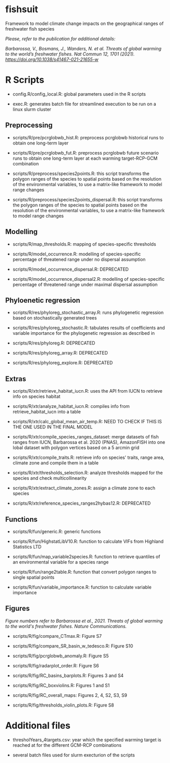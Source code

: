 # fishsuit
Framework to model climate change impacts on the geographical ranges of freshwater fish species

*Please, refer to the publication for additional details:* 
 
*Barbarossa, V., Bosmans, J., Wanders, N. et al. Threats of global warming to the world’s freshwater fishes. Nat Commun 12, 1701 (2021). https://doi.org/10.1038/s41467-021-21655-w*
 

# R Scripts

* config.R/config_local.R: global parameters used in the R scripts

* exec.R: generates batch file for streamlined execution to be run on a linux slurm cluster

## Preprocessing

* scripts/R/pre/pcrglobwb_hist.R: preprocess pcrglobwb historical runs to obtain one long-term layer

* scripts/R/pre/pcrglobwb_fut.R: preprocess pcrglobwb future scenario runs to obtain one long-term layer at each warming target-RCP-GCM combination

* scripts/R/preprocess/species2points.R: this script transforms the polygon ranges of the species to spatial points based on the resolution of the environmental variables, to use a matrix-like framework to model range changes

* scripts/R/preprocess/species2points_dispersal.R: this script transforms the polygon ranges of the species to spatial points based on the resolution of the environmental variables, to use a matrix-like framework to model range changes

## Modelling

* scripts/R/map_thresholds.R: mapping of species-specific thresholds

* scripts/R/model_occurrence.R: modelling of species-specific percentage of threatened range under no dispersal assumption

* scripts/R/model_occurrence_dispersal.R: DEPRECATED 

* scripts/R/model_occurrence_dispersal2.R: modelling of species-specific percentage of threatened range under maximal dispersal assumption

## Phyloenetic regression

* scripts/R/res/phyloreg_stochastic_array.R: runs phylogenetic regression based on stochastically generated trees

* scripts/R/res/phyloreg_stochastic.R: tabulates results of coefficients and variable importance for the phylogenetic regression as described in

* scripts/R/res/phyloreg.R: DEPRECATED

* scripts/R/res/phyloreg_array.R: DEPRECATED

* scripts/R/res/phyloreg_explore.R: DEPRECATED

## Extras

* scripts/R/xtr/retrieve_habitat_iucn.R: uses the API from IUCN to retrieve info on species habitat

* scripts/R/xtr/analyze_habitat_iucn.R: compiles info from retrieve_habitat_iucn into a table

* scripts/R/xtr/calc_global_mean_air_temp.R: NEED TO CHECK IF THIS IS THE ONE USED IN THE FINAL MODEL

* scripts/R/xtr/compile_species_ranges_dataset: merge datasets of fish ranges from IUCN, Barbarossa et al. 2020 (PNAS), AmazonFISH into one lobal dataset with polygon vertices based on a 5 arcmin grid

* scripts/R/xtr/compile_traits.R: retrieve info on species' traits, range area, climate zone and compile them in a table

* scripts/R/xtr/thresholds_selection.R: analyze thresholds mapped for the species and check multicollinearity

* scripts/R/xtr/extract_climate_zones.R: assign a climate zone to each species

* scripts/R/xtr/reference_species_ranges2hybas12.R: DEPRECATED

## Functions

* scripts/R/fun/generic.R: generic functions

* scripts/R/fun/HighstatLibV10.R: function to calculate VIFs from Highland Statistics LTD

* scripts/R/fun/map_variable2species.R: function to retrieve quantiles of an environmental variable for a species range

* scripts/R/fun/range2table.R: function that convert polygon ranges to single spatial points

* scripts/R/fun/variable_importance.R: function to calculate variable importance

## Figures

*Figure numbers refer to Barbarossa et al., 2021. Threats of global warming to the world's freshwater fishes. Nature Communications.*

* scripts/R/fig/compare_CTmax.R: Figure S7

* scripts/R/fig/compare_SR_basin_w_tedesco.R: Figure S10

* scripts/R/fig/pcrglobwb_anomaly.R: Figure S5

* scripts/R/fig/radarplot_order.R: Figure S6

* scripts/R/fig/RC_basins_barplots.R: Figures 3 and S4

* scripts/R/fig/RC_boxviolins.R: Figures 1 and S1

* scripts/R/fig/RC_overall_maps: Figures 2, 4, S2, S3, S9

* scripts/R/fig/thresholds_violin_plots.R: Figure S8

# Additional files

* thresholYears_4targets.csv: year which the specified warming target is reached at for the different GCM-RCP combinations

* several batch files used for slurm execturion of the scripts
